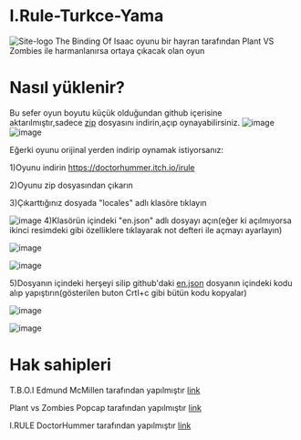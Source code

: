 # I.Rule-Turkce-Yama
![Site-logo](https://github.com/BeytullahEvmek/I.Rule-T-rkce-Yama/assets/130393344/981ad344-b6e0-40af-9831-6d8ebd5d5da3)
The Binding Of Isaac oyunu bir hayran tarafından Plant VS Zombies ile harmanlanırsa ortaya çıkacak olan oyun

# Nasıl yüklenir?
Bu sefer oyun boyutu küçük olduğundan github içerisine aktarılmıştır,sadece [zip](https://github.com/BeytullahEvmek/I.Rule-T-rkce-Yama/blob/main/IRULE%20v0.2.0.6.zip) dosyasını indirin,açıp oynayabilirsiniz.
![image](https://github.com/BeytullahEvmek/I.Rule-T-rkce-Yama/assets/130393344/0ee0b557-d15d-4cb2-b412-866715d4b79b)
![image](https://github.com/BeytullahEvmek/I.Rule-T-rkce-Yama/assets/130393344/be00d677-07ec-4727-b3e2-21d21a7b7491)

Eğerki oyunu orijinal yerden indirip oynamak istiyorsanız:

1)Oyunu indirin  https://doctorhummer.itch.io/irule

2)Oyunu zip dosyasından çıkarın

3)Çıkarttığınız dosyada "locales" adlı klasöre tıklayın

![image](https://github.com/BeytullahEvmek/I.Rule-T-rkce-Yama/assets/130393344/21a60cae-5fad-4132-8d04-43137e332948)
4)Klasörün içindeki "en.json" adlı dosyayı açın(eğer ki açılmıyorsa ikinci resimdeki gibi özelliklere tıklayarak not defteri ile açmayı ayarlayın)

![image](https://github.com/BeytullahEvmek/I.Rule-T-rkce-Yama/assets/130393344/8cf9211d-d5e9-4aa1-a9cf-45bf3dd7168a)

![image](https://github.com/BeytullahEvmek/I.Rule-T-rkce-Yama/assets/130393344/e3d21420-bed7-44e7-bc00-0b85a225b9c0)

5)Dosyanın içindeki herşeyi silip github'daki [en.json](https://github.com/BeytullahEvmek/I.Rule-T-rkce-Yama/blob/main/en.json) dosyanın içindeki kodu alıp yapıştırın(gösterilen buton Crtl+c gibi bütün kodu kopyalar)

![image](https://github.com/BeytullahEvmek/I.Rule-T-rkce-Yama/assets/130393344/e875ea1f-3e1d-450b-bf98-c8d70cda695f)

![image](https://github.com/BeytullahEvmek/I.Rule-T-rkce-Yama/assets/130393344/3a7980bf-9a60-4b84-8be2-3ac23d3b7ff0)

# Hak sahipleri
T.B.O.I Edmund McMillen tarafından yapılmıştır [link](https://store.steampowered.com/app/250900/The_Binding_of_Isaac_Rebirth/)

Plant vs Zombies Popcap tarafından yapılmıştır [link](https://store.steampowered.com/app/3590/Plants_vs_Zombies_GOTY_Edition/)

I.RULE DoctorHummer tarafından yapılmıştır [link](https://doctorhummer.itch.io/irule)

